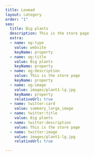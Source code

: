 ```yaml
---
title: Loomad
layout: category
order: "1"
seo:
  title: Big plants
  description: This is the store page
  extra:
  - name: og:type
    value: website
    keyName: property
  - name: og:title
    value: Big plants
    keyName: property
  - name: og:description
    value: This is the store page
    keyName: property
  - name: og:image
    value: images/plant1-lg.jpg
    keyName: property
    relativeUrl: true
  - name: twitter:card
    value: summary_large_image
  - name: twitter:title
    value: Big plants
  - name: twitter:description
    value: This is the store page
  - name: twitter:image
    value: images/plant1-lg.jpg
    relativeUrl: true

---
```

